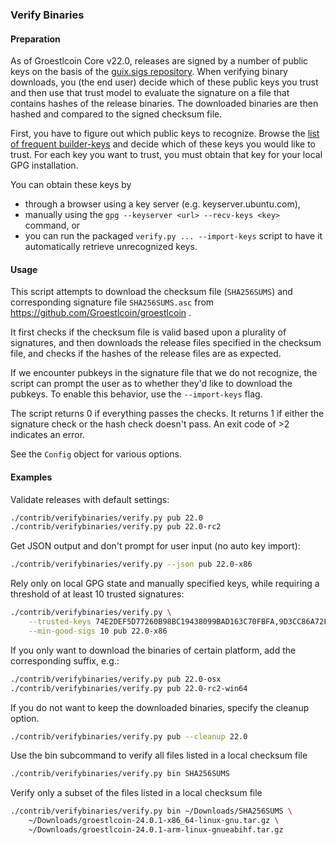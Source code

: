 ### Verify Binaries

#### Preparation

As of Groestlcoin Core v22.0, releases are signed by a number of public keys on the basis
of the [guix.sigs repository](https://github.com/Groestlcoin/guix.sigs/). When
verifying binary downloads, you (the end user) decide which of these public keys you
trust and then use that trust model to evaluate the signature on a file that contains
hashes of the release binaries. The downloaded binaries are then hashed and compared to
the signed checksum file.

First, you have to figure out which public keys to recognize. Browse the [list of frequent
builder-keys](https://github.com/Groestlcoin/guix.sigs/tree/main/builder-keys) and
decide which of these keys you would like to trust. For each key you want to trust, you
must obtain that key for your local GPG installation.

You can obtain these keys by
  - through a browser using a key server (e.g. keyserver.ubuntu.com),
  - manually using the `gpg --keyserver <url> --recv-keys <key>` command, or
  - you can run the packaged `verify.py ... --import-keys` script to
    have it automatically retrieve unrecognized keys.

#### Usage

This script attempts to download the checksum file (`SHA256SUMS`) and corresponding
signature file `SHA256SUMS.asc` from https://github.com/Groestlcoin/groestlcoin .

It first checks if the checksum file is valid based upon a plurality of signatures, and
then downloads the release files specified in the checksum file, and checks if the
hashes of the release files are as expected.

If we encounter pubkeys in the signature file that we do not recognize, the script
can prompt the user as to whether they'd like to download the pubkeys. To enable
this behavior, use the `--import-keys` flag.

The script returns 0 if everything passes the checks. It returns 1 if either the
signature check or the hash check doesn't pass. An exit code of >2 indicates an error.

See the `Config` object for various options.

#### Examples

Validate releases with default settings:
```sh
./contrib/verifybinaries/verify.py pub 22.0
./contrib/verifybinaries/verify.py pub 22.0-rc2
```

Get JSON output and don't prompt for user input (no auto key import):

```sh
./contrib/verifybinaries/verify.py --json pub 22.0-x86
```

Rely only on local GPG state and manually specified keys, while requiring a
threshold of at least 10 trusted signatures:
```sh
./contrib/verifybinaries/verify.py \
    --trusted-keys 74E2DEF5D77260B98BC19438099BAD163C70FBFA,9D3CC86A72F8494342EA5FD10A41BDC3F4FAFF1C \
    --min-good-sigs 10 pub 22.0-x86
```

If you only want to download the binaries of certain platform, add the corresponding suffix, e.g.:

```sh
./contrib/verifybinaries/verify.py pub 22.0-osx
./contrib/verifybinaries/verify.py pub 22.0-rc2-win64
```

If you do not want to keep the downloaded binaries, specify the cleanup option.

```sh
./contrib/verifybinaries/verify.py pub --cleanup 22.0
```

Use the bin subcommand to verify all files listed in a local checksum file

```sh
./contrib/verifybinaries/verify.py bin SHA256SUMS
```

Verify only a subset of the files listed in a local checksum file

```sh
./contrib/verifybinaries/verify.py bin ~/Downloads/SHA256SUMS \
    ~/Downloads/groestlcoin-24.0.1-x86_64-linux-gnu.tar.gz \
    ~/Downloads/groestlcoin-24.0.1-arm-linux-gnueabihf.tar.gz
```
